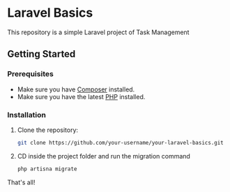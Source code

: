 # Laravel Basics

This repository is a simple Laravel project of Task Management

## Getting Started

### Prerequisites

- Make sure you have [Composer](https://getcomposer.org/) installed.
- Make sure you have the latest [PHP](https://www.php.net/) installed.

### Installation

1. Clone the repository:

   ```bash
   git clone https://github.com/your-username/your-laravel-basics.git
   
2. CD inside the project folder and run the migration command 
    
    ```bash
    php artisna migrate

That's all!
